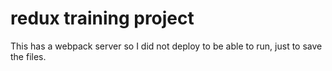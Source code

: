 # redux training project

This has a webpack server so I did not deploy to be able to run, just to save the files.